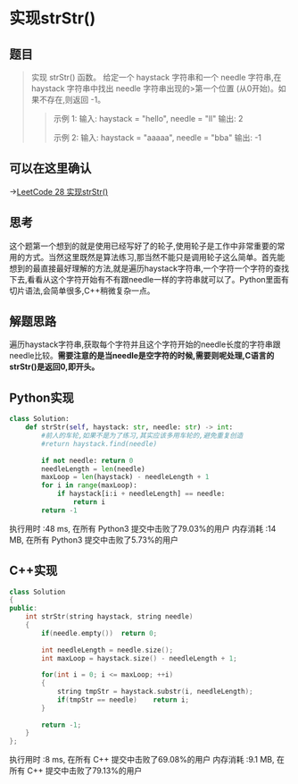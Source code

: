 # 实现strStr()
## 题目
>实现 strStr() 函数。
>给定一个 haystack 字符串和一个 needle 字符串,在 haystack 字符串中找出 needle 字符串出现的>第一个位置 (从0开始)。如果不存在,则返回  -1。
>>示例 1:
>>输入: haystack = "hello", needle = "ll"
>>输出: 2
>>
>>示例 2:
>>输入: haystack = "aaaaa", needle = "bba"
>>输出: -1

## 可以在这里确认
->[LeetCode 28 实现strStr()](https://leetcode-cn.com/problems/implement-strstr/)

## 思考
这个题第一个想到的就是使用已经写好了的轮子,使用轮子是工作中非常重要的常用的方式。当然这里既然是算法练习,那当然不能只是调用轮子这么简单。首先能想到的最直接最好理解的方法,就是遍历haystack字符串,一个字符一个字符的查找下去,看看从这个字符开始有不有跟needle一样的字符串就可以了。Python里面有切片语法,会简单很多,C++稍微复杂一点。

## 解题思路
遍历haystack字符串,获取每个字符并且这个字符开始的needle长度的字符串跟needle比较。**需要注意的是当needle是空字符的时候,需要则呢处理,C语言的strStr()是返回0,即开头。**

## Python实现
```python
class Solution:
    def strStr(self, haystack: str, needle: str) -> int:
        #前人的车轮,如果不是为了练习,其实应该多用车轮的,避免重复创造
        #return haystack.find(needle)
        
        if not needle: return 0
        needleLength = len(needle)
        maxLoop = len(haystack) - needleLength + 1
        for i in range(maxLoop):
            if haystack[i:i + needleLength] == needle:
                return i
        return -1
```

执行用时 :48 ms, 在所有 Python3 提交中击败了79.03%的用户
内存消耗 :14 MB, 在所有 Python3 提交中击败了5.73%的用户

## C++实现
```cpp
class Solution 
{
public:
    int strStr(string haystack, string needle) 
    {
        if(needle.empty())  return 0;
        
        int needleLength = needle.size();
        int maxLoop = haystack.size() - needleLength + 1;
        
        for(int i = 0; i <= maxLoop; ++i)
        {
            string tmpStr = haystack.substr(i, needleLength);
            if(tmpStr == needle)    return i;
        }
        
        return -1;
    }
};
```

执行用时 :8 ms, 在所有 C++ 提交中击败了69.08%的用户
内存消耗 :9.1 MB, 在所有 C++ 提交中击败了79.13%的用户